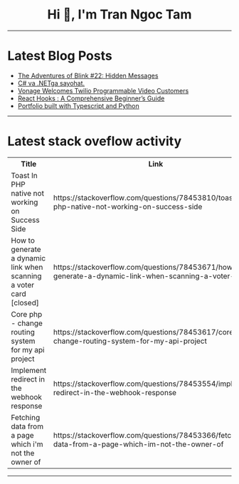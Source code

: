 <h1 align="center">Hi 👋, I'm Tran Ngoc Tam</h1>

---

# Latest Blog Posts 
<!-- BLOG-POST-LIST:START -->
- [The Adventures of Blink #22: Hidden Messages](https://dev.to/linkbenjamin/the-adventures-of-blink-22-hidden-messages-59eg)
- [C# va .NETga sayohat.](https://dev.to/ozodbek_soft/c-va-netga-sayohat-24kj)
- [Vonage Welcomes Twilio Programmable Video Customers](https://dev.to/vonagedev/vonage-welcomes-twilio-programmable-video-customers-2edp)
- [React Hooks : A Comprehensive Beginner’s Guide](https://dev.to/johnnyk/react-hooks-a-comprehensive-beginners-guide-3bgc)
- [Portfolio built with Typescript and Python](https://dev.to/gfouz/portfolio-built-with-typescript-and-python-e1h)
<!-- BLOG-POST-LIST:END -->

---

# Latest stack oveflow activity
<table>
  <tr><th>Title</th><th>Link</th></tr>
  <!-- STACKOVERFLOW:START --><tr><td>Toast In PHP native not working on Success Side</td><td>https://stackoverflow.com/questions/78453810/toast-in-php-native-not-working-on-success-side</td></tr><tr><td>How to generate a dynamic link when scanning a voter card [closed]</td><td>https://stackoverflow.com/questions/78453671/how-to-generate-a-dynamic-link-when-scanning-a-voter-card</td></tr><tr><td>Core php - change routing system for my api project</td><td>https://stackoverflow.com/questions/78453617/core-php-change-routing-system-for-my-api-project</td></tr><tr><td>Implement redirect in the webhook response</td><td>https://stackoverflow.com/questions/78453554/implement-redirect-in-the-webhook-response</td></tr><tr><td>Fetching data from a page which i&#39;m not the owner of</td><td>https://stackoverflow.com/questions/78453366/fetching-data-from-a-page-which-im-not-the-owner-of</td></tr><!-- STACKOVERFLOW:END -->
</table>

---


